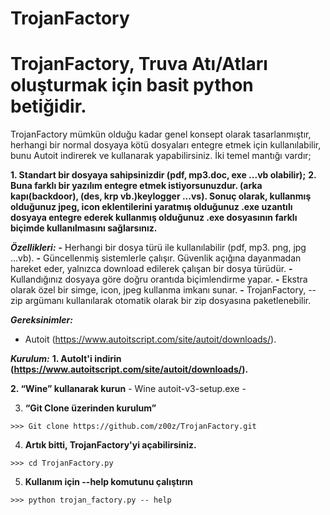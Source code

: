 # TrojanFactory

# TrojanFactory, Truva Atı/Atları oluşturmak için basit python betiğidir.

TrojanFactory mümkün olduğu kadar genel konsept olarak tasarlanmıştır, herhangi bir normal dosyaya kötü dosyaları entegre etmek için kullanılabilir, bunu Autoit indirerek ve kullanarak yapabilirsiniz. 
İki temel mantığı vardır; 

**1. Standart bir dosyaya sahipsinizdir (pdf, mp3.doc, exe ...vb olabilir);**
**2. Buna farklı bir yazılım entegre etmek istiyorsunuzdur. (arka kapı(backdoor), (des, krp vb.)keylogger ...vs).
Sonuç olarak, kullanmış olduğunuz jpeg, icon eklentilerini yaratmış olduğunuz .exe uzantılı dosyaya entegre ederek kullanmış olduğunuz .exe dosyasının farklı biçimde kullanılmasını sağlarsınız.**

***Özellikleri:***
**-** Herhangi bir dosya türü ile kullanılabilir (pdf, mp3. png, jpg ...vb).
**-** Güncellenmiş sistemlerle çalışır. Güvenlik açığına dayanmadan hareket eder, yalnızca download edilerek çalışan bir dosya türüdür.
**-** Kullandığınız dosyaya göre doğru orantıda biçimlendirme yapar.
**-** Ekstra olarak özel bir simge, icon, jpeg kullanma imkanı sunar.
**-** TrojanFactory, --zip argümanı kullanılarak otomatik olarak bir zip dosyasına paketlenebilir.

***Gereksinimler:***
  - Autoit (https://www.autoitscript.com/site/autoit/downloads/).

  
***Kurulum:***
 **1. AutoIt'i indirin (https://www.autoitscript.com/site/autoit/downloads/).**

 **2. “Wine” kullanarak kurun**
      - Wine autoit-v3-setup.exe -

  3. **“Git Clone üzerinden kurulum”**

    >>> Git clone https://github.com/z00z/TrojanFactory.git
  4. **Artık bitti, TrojanFactory'yi açabilirsiniz.**

    >>> cd TrojanFactory.py
  5. **Kullanım için --help komutunu çalıştırın**

    >>> python trojan_factory.py -- help
